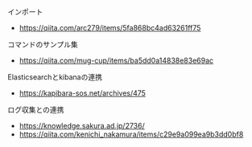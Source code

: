 インポート

- https://qiita.com/arc279/items/5fa868bc4ad63261ff75

コマンドのサンプル集
- https://qiita.com/mug-cup/items/ba5dd0a14838e83e69ac


Elasticsearchとkibanaの連携

- https://kapibara-sos.net/archives/475


ログ収集との連携

- https://knowledge.sakura.ad.jp/2736/
- https://qiita.com/kenichi_nakamura/items/c29e9a099ea9b3dd0bf8
